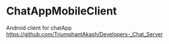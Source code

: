 # ChatAppMobileClient
Android client for chatApp https://github.com/TriumphantAkash/Developers-_Chat_Server
